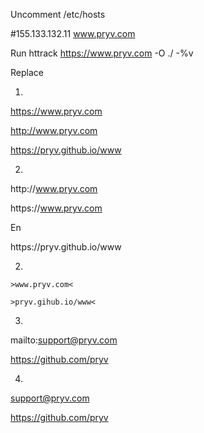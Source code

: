 Uncomment /etc/hosts

#155.133.132.11    www.pryv.com

Run httrack https://www.pryv.com  -O ./ -%v


Replace 

1)

https://www.pryv.com

http://www.pryv.com

https://pryv.github.io/www

2)

http:\/\/www.pryv.com

https:\/\/www.pryv.com

En

https:\/\/pryv.github.io\/www

2)

`>www.pryv.com<`

`>pryv.gihub.io/www<`

3)

mailto:support@pryv.com

https://github.com/pryv

4)

support@pryv.com

https://github.com/pryv